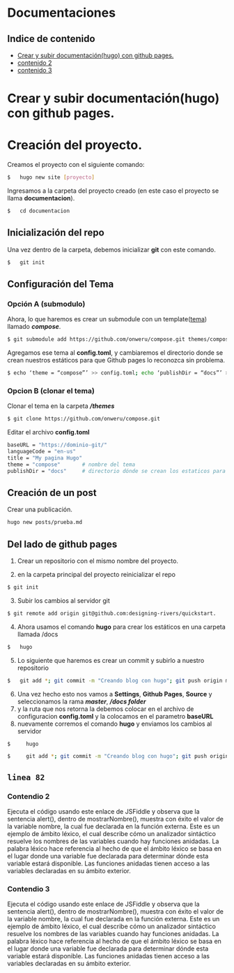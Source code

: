 # Documentaciones
## Indice de contenido
* [Crear y subir documentación(hugo) con github pages.](#item1)
* [contenido 2](#item2)
* [contenido 3](#item3)

<a name="item1"></a>
# Crear y subir documentación(hugo) con github pages.

# Creación del proyecto.
Creamos el proyecto con el siguiente comando:
```bash
$   hugo new site [proyecto]
```
Ingresamos a la carpeta del proyecto creado (en este caso el proyecto se llama **documentacion**).
```bash
$   cd documentacion
```
## Inicialización del repo
Una vez dentro de la carpeta, debemos inicializar **git** con este comando.
```bash
$   git init
```
## Configuración del Tema

### Opción A (submodulo)
Ahora, lo que haremos es crear un submodule con un template([tema](https://github.com/onweru/compose.git)) llamado ***compose***.
```bash
$ git submodule add https://github.com/onweru/compose.git themes/compose
```
Agregamos ese tema al **config.toml**, y cambiaremos el directorio donde se crean nuestros estáticos para que Github pages lo reconozca sin problema.
```bash
$ echo ‘theme = “compose”’ >> config.toml; echo ‘publishDir = “docs”’ >> config.toml
```

### Opcion B (clonar el tema)
Clonar el tema en la carpeta ***/themes***

```bash
$ git clone https://github.com/onweru/compose.git
```
Editar el archivo **config.toml**
```bash
baseURL = "https://dominio-git/"
languageCode = "en-us"
title = "My pagina Hugo"
theme = "compose"       # nombre del tema
publishDir = "docs"     # directorio dónde se crean los estaticos para que github pages los reconozca
```
## Creación de un post
Crear una publicación.
```bash
hugo new posts/prueba.md
```
## Del lado de **github pages**
1. Crear un repositorio con el mismo nombre del proyecto.

2. en la carpeta principal del proyecto reinicializar el repo
```bash
$ git init
```
3. Subir los cambios al servidor git
```bash
$ git remote add origin git@github.com:designing-rivers/quickstart.
```
4. Ahora usamos el comando **hugo** para crear los estáticos en una carpeta llamada /docs
```bash
$   hugo
```
5. Lo siguiente que haremos es crear un commit y subirlo a nuestro repositorio
```bash
$   git add *; git commit -m "Creando blog con hugo"; git push origin master
```
6. Una vez hecho esto nos vamos a **Settings**, **Github Pages**, **Source** y seleccionamos la rama ***master***, ***/docs folder***
7. y la ruta que nos retorna la debemos colocar en el archivo de configuracion **config.toml** y la colocamos en el parametro **baseURL**
8. nuevamente corremos el comando **hugo** y enviamos los cambios al servidor
```bash
$     hugo

$     git add *; git commit -m "Creando blog con hugo"; git push origin master
```
`linea 82`
----------
<a name="item2"></a>
### Contendio 2
Ejecuta el código usando este enlace de JSFiddle y observa que la sentencia alert(), dentro de mostrarNombre(), muestra con éxito el valor de la variable nombre, la cual fue declarada en la función externa. Este es un ejemplo de ámbito léxico, el cual describe cómo un analizador sintáctico resuelve los nombres de las variables cuando hay funciones anidadas. La palabra léxico hace referencia al hecho de que el ámbito léxico se basa en el lugar donde una variable fue declarada para determinar dónde esta variable estará disponible. Las funciones anidadas tienen acceso a las variables declaradas en su ámbito exterior.

<a name="item3"></a>
### Contendio 3
Ejecuta el código usando este enlace de JSFiddle y observa que la sentencia alert(), dentro de mostrarNombre(), muestra con éxito el valor de la variable nombre, la cual fue declarada en la función externa. Este es un ejemplo de ámbito léxico, el cual describe cómo un analizador sintáctico resuelve los nombres de las variables cuando hay funciones anidadas. La palabra léxico hace referencia al hecho de que el ámbito léxico se basa en el lugar donde una variable fue declarada para determinar dónde esta variable estará disponible. Las funciones anidadas tienen acceso a las variables declaradas en su ámbito exterior.
